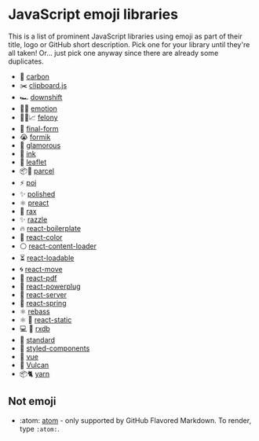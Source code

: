 # JavaScript emoji libraries

This is a list of prominent JavaScript libraries using emoji as part of their title, logo or GitHub short description. Pick one for your library until they're all taken! Or... just pick one anyway since there are already some duplicates.

- 🎨 [carbon](https://github.com/dawnlabs/carbon)
- ✂️ [clipboard.js](https://github.com/zenorocha/clipboard.js)
- 🏎 [downshift](https://github.com/paypal/downshift)
- 👩‍🎤 [emotion](https://github.com/emotion-js/emotion)
- 🔑🔥📈 [felony](https://github.com/henryboldi/felony)
- 🏁 [final-form](https://github.com/final-form/final-form)
- 😭 [formik](https://github.com/jaredpalmer/formik)
- 💄 [glamorous](https://github.com/paypal/glamorous)
- 🌈 [ink](https://github.com/vadimdemedes/ink)
- 🍃 [leaflet](https://github.com/Leaflet/Leaflet)
- 📦🚀 [parcel](https://github.com/parcel-bundler/parcel)
- ⚡️ [poi](https://github.com/egoist/poi)
- ✨ [polished](https://github.com/styled-components/polished)
- ⚛️ [preact](https://github.com/developit/preact)
- 🎩 [rax](https://github.com/alibaba/rax)
- ✨ [razzle](https://github.com/jaredpalmer/razzle)
- 🔥 [react-boilerplate](https://github.com/react-boilerplate/react-boilerplate)
- 🎨 [react-color](https://github.com/casesandberg/react-color)
- ⚪️ [react-content-loader](https://github.com/danilowoz/react-content-loader)
- ⏳ [react-loadable](https://github.com/jamiebuilds/react-loadable)
- 🌀 [react-move](https://github.com/react-tools/react-move)
- 📄 [react-pdf](https://github.com/diegomura/react-pdf)
- 🔌 [react-powerplug](https://github.com/renatorib/react-powerplug)
- 🚀 [react-server](https://github.com/redfin/react-server)
- 🙌 [react-spring](https://github.com/drcmda/react-spring)
- ⚛️ [rebass](https://github.com/jxnblk/rebass)
- ⚛️ 🚀 [react-static](https://github.com/nozzle/react-static)
- 💻 📱 [rxdb](https://github.com/pubkey/rxdb)
- 🌟 [standard](https://github.com/standard/standard)
- 💅 [styled-components](https://www.styled-components.com/)
- 🖖 [vue](https://github.com/vuejs/vue)
- 🌋 [Vulcan](https://github.com/VulcanJS/Vulcan)
- 📦🐈 [yarn](https://github.com/yarnpkg/yarn)

## Not emoji

- :atom: [atom](https://github.com/atom/atom) - only supported by GitHub Flavored Markdown. To render, type `:atom:`.
